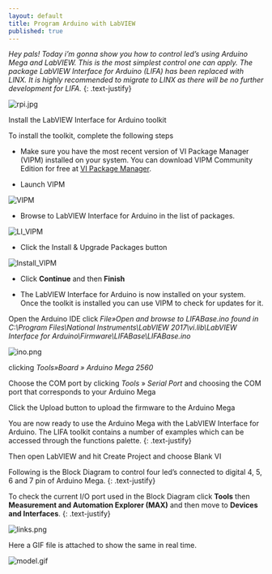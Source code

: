 ```yaml
---
layout: default
title: Program Arduino with LabVIEW
published: true
---
```

_Hey pals! Today i’m gonna show you how to control led’s using Arduino Mega and LabVIEW. This is the most simplest control one can apply. The package LabVIEW Interface for Arduino (LIFA) has been replaced with LINX. It is highly recommended to migrate to LINX as there will be no further development for LIFA._
{: .text-justify}


![rpi.jpg](https://lh5.googleusercontent.com/rMrwiIUCbjJDHjX-SuourIGFDhv0_ELL3-zuwPNcch_FQ1raL02kk6t1JC4OG_bco_4=w2400)
<!--more-->


Install the LabVIEW Interface for Arduino toolkit

To install the toolkit, complete the following steps

- Make sure you have the most recent version of VI Package Manager (VIPM) installed on your system. You can download VIPM Community Edition for free at [VI Package Manager](https://www.vipm.io/).

- Launch VIPM


![VIPM](https://lh3.googleusercontent.com/xm5IQE8QzrlL2vqQAUnmZXbRK16rCgzgSGclK4lEozd1qqo2EgTK6pKU-J4Gg1IrfTY=w2400)


- Browse to LabVIEW Interface for Arduino in the list of packages.


![LI_VIPM](https://lh5.googleusercontent.com/vQuuxm2VOQH_mqdjTJd-Gaxt6O6gZQ2M5rrvABGoncpidgamMK0sIdyc9aBpM1i-ejA=w2400)


- Click the Install & Upgrade Packages button


![Install_VIPM](https://lh3.googleusercontent.com/ZWm6wSTdIflRE2_4lFCdIv1mh_D-PQA1wOB7m33OOXUohSL9hbtq3xC0_2G9X0L5uMo=w2400)


- Click **Continue** and then **Finish**

- The LabVIEW Interface for Arduino is now installed on your system. Once the toolkit is installed you can use VIPM to check for updates for it.

Open the Arduino IDE click 
_File»Open and browse to LIFABase.ino found in C:\Program Files\National Instruments\LabVIEW 2017\vi.lib\LabVIEW Interface for Arduino\Firmware\LIFABase\LIFABase.ino_


![ino.png](https://lh5.googleusercontent.com/7hGPMKuMzqjFj_97_fjogWabfOB58EHUeLE0PSvdQpiDckOTNZR_cr_MEk1EkfR0enQ=w2400)


clicking _Tools»Board » Arduino Mega 2560_

Choose the COM port by clicking _Tools_ » _Serial Port_ and choosing the COM port that corresponds to your Arduino Mega

Click the Upload button to upload the firmware to the Arduino Mega

You are now ready to use the Arduino Mega with the LabVIEW Interface for Arduino. The LIFA toolkit contains a number of examples which can be accessed through the functions palette.
{: .text-justify}

Then open LabVIEW and hit Create Project and choose Blank VI

Following is the Block Diagram to control four led’s connected to digital 4, 5, 6 and 7 pin of Arduino Mega.
{: .text-justify}

To check the current I/O port used in the Block Diagram click **Tools** then **Measurement and Automation Explorer (MAX)** and then move to **Devices and Interfaces**.
{: .text-justify}


![links.png](https://lh3.googleusercontent.com/CzVg89QTWkYL1MYTr2YniCktnb5H41OtdCix2vECSkLiFttdHvF4qYGVugdMHlhUqdQ=w2400)


Here a GIF file is attached to show the same in real time.


![model.gif](https://lh3.googleusercontent.com/6ajv_9Jw2YkjXjKJvsSGfUqRv21tG9VfkYI-laEFmNT9nmspL28B2eWZ8gSwauEAFW0=w2400)
